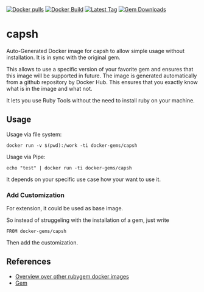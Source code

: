 [![Docker pulls](https://img.shields.io/docker/pulls/rubygem/capsh.svg)](https://hub.docker.com/r/rubygem/capsh/)
[![Docker Build](https://img.shields.io/docker/automated/rubygem/capsh.svg)](https://hub.docker.com/r/rubygem/capsh/)
[![Latest Tag](https://img.shields.io/github/tag/docker-rubygem/capsh.svg)](https://hub.docker.com/r/rubygem/capsh/)
[![Gem Downloads](https://img.shields.io/gem/dt/capsh.svg)](https://rubygems.org/gems/capsh/)
# capsh

Auto-Generated Docker image for capsh to allow simple usage without installation.
It is in sync with the original gem.

This allows to use a specific version of your favorite gem and ensures that this image will be supported in future.
The image is generated automatically from a github repository by Docker Hub.
This ensures that you exactly know what is in the image and what not.

It lets you use Ruby Tools without the need to install ruby on your machine.

## Usage

Usage via file system:

`docker run -v $(pwd):/work -ti docker-gems/capsh`

Usage via Pipe:

`echo "test" | docker run -ti docker-gems/capsh`

It depends on your specific use case how your want to use it.

### Add Customization

For extension, it could be used as base image.

So instead of struggeling with the installation of a gem, just write

`FROM docker-gems/capsh`

Then add the customization.

## References

 - [Overview over other rubygem docker images](https://github.com/thinkbot/docker-rubygem)
 - [Gem](https://rubygems.org/gems/capsh/)
